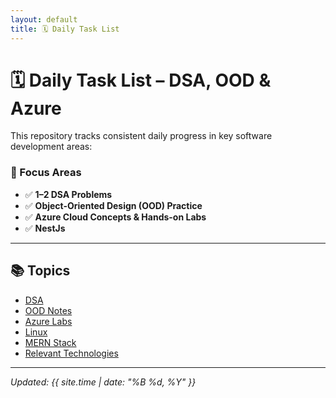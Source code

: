 ```yaml
---
layout: default
title: 🗓️ Daily Task List
---
```


# 🗓️ Daily Task List – DSA, OOD & Azure

This repository tracks consistent daily progress in key software development areas:

### 📌 Focus Areas

- ✅ **1–2 DSA Problems**
- ✅ **Object-Oriented Design (OOD) Practice**
- ✅ **Azure Cloud Concepts & Hands-on Labs**
- ✅ **NestJs**

---

## 📚 Topics

- [DSA](DSA/README.md)
- [OOD Notes](OOD/README.md)
- [Azure Labs](AZURE/README.md)
- [Linux](LINUX/README.md)
- [MERN Stack](MERN/README.md)
- [Relevant Technologies](REL_TECH/README.md)

---

_Updated: {{ site.time | date: "%B %d, %Y" }}_
